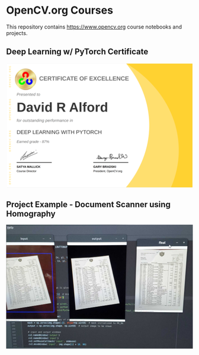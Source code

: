 # OpenCV.org Courses
This repository contains https://www.opencv.org course notebooks and projects.

## Deep Learning w/ PyTorch Certificate
![Deep Learning with PyTorch Certificate](https://github.com/5starkarma/opencv_courses/blob/master/opencv_certificates/opencv_106_deep_learning_with_pytorch_certificate.png)

## Project Example - Document Scanner using Homography
![Document Scanner](https://github.com/5starkarma/opencv_courses/blob/master/opencv_103_computer_vision_1/projects/document_scanner.jpg)
